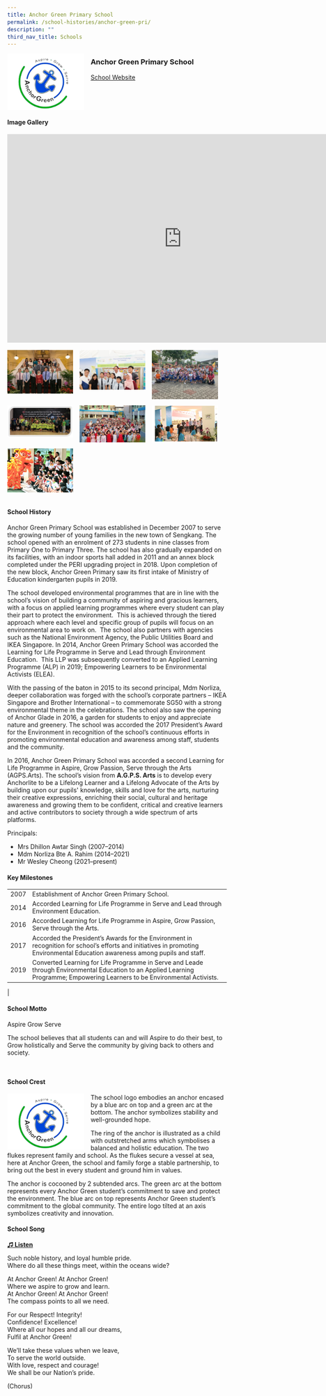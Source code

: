 ```yaml
---
title: Anchor Green Primary School
permalink: /school-histories/anchor-green-pri/
description: ""
third_nav_title: Schools
---
```

<img align="left" style="width:35%;margin-right:15px;" src="/images/anchorgreenpri1.png">

### **Anchor Green Primary School**
[School Website](http://www.anchorgreenpri.moe.edu.sg/)
<br clear="left">

#### **Image Gallery**
<iframe allowfullscreen="true" height="479" width="800" frameborder="0" src="https://docs.google.com/presentation/d/e/2PACX-1vRKBAtnFLcc5NB_26O_FiT3XMno6r4oG-9YVX_GWVqO_VP8c9j7MRqerb0V8T5zCDoFHjuMpxFWwJJO/embed?start=false&amp;loop=true&amp;delayms=5000"></iframe>
<p><a href="https://d1yxymztqoj7qn.amplifyapp.com/images/anchorgreenpri2.jpg">  
<img align="left" style="width:30%;margin-right:15px;" src="/images/anchorgreenpri2.jpg">
</a></p>

<p><a href="https://d1yxymztqoj7qn.amplifyapp.com/images/anchorgreenpri3.jpg">  
<img align="left" style="width:30%;margin-right:15px;" src="/images/anchorgreenpri3.jpg">
</a></p>

<p><a href="https://d1yxymztqoj7qn.amplifyapp.com/images/anchorgreenpri4.jpg">  
<img align="left" style="width:30%;margin-right:15px;" src="/images/anchorgreenpri4.jpg">
</a></p>

<br clear="left">

<p><a href="https://d1yxymztqoj7qn.amplifyapp.com/images/anchorgreenpri5.jpg">  
<img align="left" style="width:30%;margin-right:15px;" src="/images/anchorgreenpri5.jpg">
</a></p>

<p><a href="https://d1yxymztqoj7qn.amplifyapp.com/images/anchorgreenpri6.jpg">  
<img align="left" style="width:30%;margin-right:15px;" src="/images/anchorgreenpri6.jpg">
</a></p>

<p><a href="https://d1yxymztqoj7qn.amplifyapp.com/images/anchorgreenpri7.jpg">  
<img align="left" style="width:30%;margin-right:15px;" src="/images/anchorgreenpri7.jpg">
</a></p>

<br clear="left">

<p><a href="https://d1yxymztqoj7qn.amplifyapp.com/images/anchorgreenpri8.jpg">  
<img align="left" style="width:30%;margin-right:15px;" src="/images/anchorgreenpri8.jpg">
</a></p>

<br clear="left"><br>

#### **School History**
Anchor Green Primary School was established in December 2007 to serve the growing number of young families in the new town of Sengkang. The school opened with an enrolment of 273 students in nine classes from Primary One to Primary Three. The school has also gradually expanded on its facilities, with an indoor sports hall added in 2011 and an annex block completed under the PERI upgrading project in 2018. Upon completion of the new block, Anchor Green Primary saw its first intake of Ministry of Education kindergarten pupils in 2019.  
  
The school developed environmental programmes that are in line with the school’s vision of building a community of aspiring and gracious learners, with a focus on applied learning programmes where every student can play their part to protect the environment.&nbsp; This is achieved through the tiered approach where each level and specific group of pupils will focus on an environmental area to work on.&nbsp; The school also partners with agencies such as the National Environment Agency, the Public Utilities Board and IKEA Singapore. In 2014, Anchor Green Primary School was accorded the Learning for Life Programme in Serve and Lead through Environment Education. &nbsp;This LLP was subsequently converted to an Applied Learning Programme (ALP) in 2019; Empowering Learners to be Environmental Activists (ELEA).

With the passing of the baton in 2015 to its second principal, Mdm Norliza, deeper collaboration was forged with the school’s corporate partners – IKEA Singapore and Brother International – to commemorate SG50 with a strong environmental theme in the celebrations. The school also saw the opening of Anchor Glade in 2016, a garden for students to enjoy and appreciate nature and greenery. The school was accorded the 2017 President’s Award for the Environment in recognition of the school’s continuous efforts in promoting environmental education and awareness among staff, students and the community. 
  
In 2016, Anchor Green Primary School was accorded a second Learning for Life Programme in Aspire, Grow Passion, Serve through the Arts (AGPS.Arts). The school’s vision from&nbsp;**A.G.P.S. Arts**&nbsp;is to develop every Anchorlite to be a Lifelong Learner and a Lifelong Advocate of the Arts by building upon our pupils' knowledge, skills and love for the arts, nurturing their creative expressions, enriching their social, cultural and heritage awareness and growing them to be confident, critical and creative learners and active contributors to society through a wide spectrum of arts platforms.

Principals:<br>
* Mrs Dhillon Awtar Singh (2007–2014)<br>
* Mdm Norliza Bte A. Rahim (2014–2021)
* Mr Wesley Cheong (2021–present)

#### **Key Milestones**

|  |  |
|:---:|---|
| 2007 | Establishment of Anchor Green Primary School. |
| 2014 | Accorded Learning for Life Programme in Serve and Lead through Environment Education. |
| 2016 | Accorded Learning for Life Programme in Aspire, Grow Passion, Serve through the Arts. |
| 2017 | Accorded the President’s Awards for the Environment in recognition for school’s efforts and initiatives in promoting Environmental Education awareness among pupils and staff. |
| 2019 | Converted Learning for Life Programme in Serve and Leade through Environmental Education to an Applied Learning Programme; Empowering Learners to be Environmental Activists. |
|

#### **School Motto**
Aspire Grow Serve  
  
The school believes that all students can and will Aspire to do their best, to Grow holistically and Serve the community by giving back to others and society.

<br clear="left">

#### **School Crest**
<img align="left" style="width:35%;margin-right:15px;" src="/images/anchorgreenpri1.png">

The school logo embodies an anchor encased by a blue arc on top and a green arc at the bottom. The anchor symbolizes stability and well-grounded hope.&nbsp;  
  
The ring of the anchor is illustrated as a child with outstretched arms which symbolises a balanced and holistic education. The two flukes represent family and school. As the flukes secure a vessel at sea, here at Anchor Green, the school and family forge a stable partnership, to bring out the best in every student and ground him in values.

The anchor is cocooned by 2 subtended arcs. The green arc at the bottom represents every Anchor Green student’s commitment to save and protect the environment. The blue arc on top represents Anchor Green student’s commitment to the global community. The entire logo tilted at an axis symbolizes creativity and innovation.

#### **School Song**
<a target="_blank" href="https://drive.google.com/file/d/1iH-nkLOAu85RNYxiKZPAhiKr2UUMcH0c/view?usp=sharing">**♫ Listen**</a>

Such noble history, and loyal humble pride.<br>
Where do all these things meet, within the oceans wide?

At Anchor Green! At Anchor Green!<br>
Where we aspire to grow and learn.<br>
At Anchor Green! At Anchor Green!<br>
The compass points to all we need.

For our Respect! Integrity!<br>
Confidence! Excellence!<br>
Where all our hopes and all our dreams,<br>
Fulfil at Anchor Green!
  
We’ll take these values when we leave,<br>
To serve the world outside.<br>
With love, respect and courage!<br>
We shall be our Nation’s pride.
  
(Chorus)